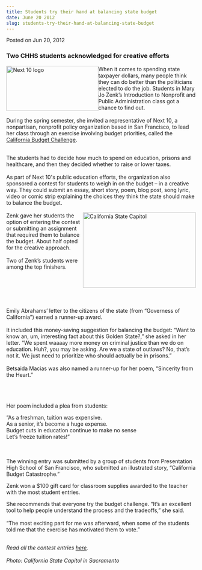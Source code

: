 ```yaml
---
title: Students try their hand at balancing state budget
date: June 20 2012
slug: students-try-their-hand-at-balancing-state-budget
---
```


 



<span class="date">Posted on Jun 20, 2012    </span>
<h3>Two CHHS students acknowledged for creative efforts</h3>
<p><img alt="Next 10 logo" src="https://news.csumb.edu/sites/default/files/65/attachments/news/images/next10_home_logo_06.png" style="float:left; width:245px; height:119px">When it comes to
spending state taxpayer dollars, many people think they can do
better than the politicians elected to do the job. Students in Mary
Jo Zenk&#x2019;s Introduction to Nonprofit and Public Administration class
got a chance to find out.<br>
<br>
During the spring semester, she invited a representative of Next
10, a nonpartisan, nonprofit policy organization based in San
Francisco, to lead her class through an exercise involving budget
priorities, called the <a href="https://www.budgetchallenge.org/respondents/new" rel="nofollow">California Budget Challenge</a>.&#xA0;</br></br></img></p>
<p>The students had to decide how much to spend on education,
prisons and healthcare, and then they decided whether to raise or
lower taxes.<br>
<br>
As part of Next 10&apos;s public education efforts, the organization
also sponsored a contest for students to weigh in on the budget &#x2013;
in a creative way. They could submit an essay, short story, poem,
blog post, song lyric, video or comic strip explaining the choices
they think the state should make to balance the budget.<br>
<br>
<img alt="California State Capitol" src="https://news.csumb.edu/sites/default/files/65/attachments/news/images/state-capitol-sacramento-ca338.jpg" style="float:right; width:300px; height:200px">Zenk gave her
students the option of entering the contest or submitting an
assignment that required them to balance the budget. About half
opted for the creative approach.<br>
<br>
Two of Zenk&#x2019;s students were among the top finishers.</br></br></img></br></br></br></br></p>
<p>Emily Abrahams&#x2019; letter to the citizens of the state (from
&#x201C;Governess of California&#x201D;) earned a runner-up award.<br>
<br>
It included this money-saving suggestion for balancing the budget:
&#x201C;Want to know an, um, interesting fact about this Golden State?,&#x201D;
she asked in her letter. &#x201C;We spent waaaay more money on criminal
justice than we do on education. Huh?, you may be asking. Are we a
state of outlaws? No, that&#x2019;s not it. We just need to prioritize who
should actually be in prisons.&#x201D;&#xA0;<br>
<br>
Betsaida Macias was also named a runner-up for her poem, &#x201C;Sincerity
from the Heart.&#x201D;</br></br></br></br></p>
<p>Her poem included a plea from students:</p>
<p>&#x201C;As a freshman, tuition was expensive.<br>
As a senior, it&#x2019;s become a huge expense.<br>
Budget cuts in education continue to make no sense<br>
Let&#x2019;s freeze tuition rates!&#x201D;</br></br></br></p>
<p>The winning entry was submitted by a group of students from
Presentation High School of San Francisco, who submitted an
illustrated story, &#x201C;California Budget Catastrophe.&#x201D;</p>
<p>Zenk won a $100 gift card for classroom supplies awarded to the
teacher with the most student entries.</p>
<p>She recommends that everyone try the budget challenge. &#x201C;It&#x2019;s an
excellent tool to help people understand the process and the
tradeoffs,&#x201D; she said.<br>
<br>
&#x201C;The most exciting part for me was afterward, when some of the
students told me that the exercise has motivated them to
vote.&#x201D;&#xA0;</br></br></p>
<p><em>Read all the contest entries <a href="https://next10.org/2012-student-contest" rel="nofollow">here</a>.&#xA0;<br>
<br>
Photo: California State Capitol in Sacramento</br></br></em></p>
<p><br>
&#xA0;</br></p>





```
